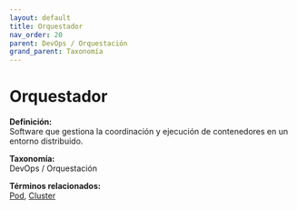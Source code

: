 ```yaml
---
layout: default
title: Orquestador
nav_order: 20
parent: DevOps / Orquestación
grand_parent: Taxonomía
---
```


# Orquestador

**Definición:**  
Software que gestiona la coordinación y ejecución de contenedores en un entorno distribuido.

**Taxonomía:**  
DevOps / Orquestación

**Términos relacionados:**  
[Pod](https://maleniski.github.io/diccionario-angl-tec-mx/docs/taxonomia/pod/pod.html), [Cluster](https://maleniski.github.io/diccionario-angl-tec-mx/docs/taxonomia/cluster/cluster.html)
